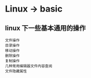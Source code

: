 # Linux -> basic
linux 下一些基本通用的操作
--
    文件操作
    目录操作
    移动操作
    删除操作
    复制操作
    几种常用编辑器文件内容查阅
    文件隐藏属性